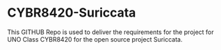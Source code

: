 # CYBR8420-Suriccata
This GITHUB Repo is used to deliver the requirements for the project for UNO Class CYBR8420 for the open source project Suriccata.
